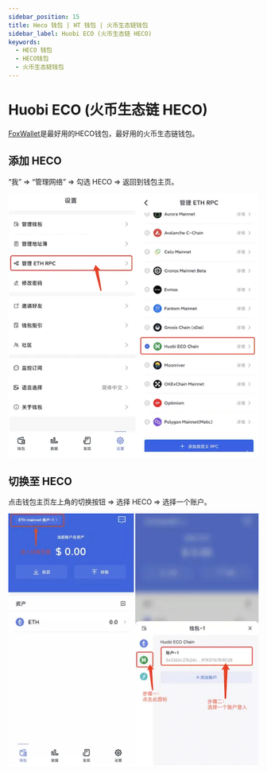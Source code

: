 ```yaml
---
sidebar_position: 15
title: Heco 钱包 | HT 钱包 | 火币生态链钱包
sidebar_label: Huobi ECO (火币生态链 HECO)
keywords:
  - HECO 钱包
  - HECO钱包
  - 火币生态链钱包
---
```


# Huobi ECO (火币生态链 HECO)

[FoxWallet](https://foxwallet.com)是最好用的HECO钱包，最好用的火币生态链钱包。

## 添加 HECO

“我” => “管理网络” => 勾选 HECO => 返回到钱包主页。

![](../img/add-heco.webp)

## 切换至 HECO

点击钱包主页左上角的切换按钮 => 选择 HECO => 选择一个账户。

![](../img/switch-heco.webp)